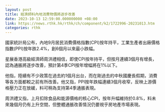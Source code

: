```yaml
---
layout: post
title: 經濟師料內地消費物價將逐步改善
date: 2023-10-13 12:59:00.000000000 +08:00
link: https://news.rthk.hk/rthk/ch/component/k2/1722996-20231013.htm
categories: rthk
---
```


國家統計局公布，內地9月居民消費價格指數(CPI)按年持平，工業生產者出廠價格指數(PPI)按年跌2.4%，創6個月以來最小跌幅。

星展香港高級經濟師周洪禮相信，即使CPI按年持平，但按月連續3個月有增長，認為通脹將逐步改善，預計第4季CPI按年增幅將在1%以下。

他指，陸續有不少政策在過去約1個月出台，而在剛過去的中秋國慶長假期，消費等各方面都較之前有所改善。他又指，PPI按年跌幅連續3個月收窄，反映上游價格壓力正在放緩，料可稍為支持第4季通脹表現。

周洪禮又指，上月扣除食品和能源價格的核心CPI，按年升幅維持於0.8%，料未來幾個月仍有上升空間，但整體通脹改善情況仍要視乎房地產市場表現。
